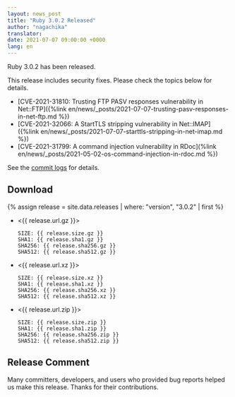 ```yaml
---
layout: news_post
title: "Ruby 3.0.2 Released"
author: "nagachika"
translator:
date: 2021-07-07 09:00:00 +0000
lang: en
---
```


Ruby 3.0.2 has been released.

This release includes security fixes.
Please check the topics below for details.

* [CVE-2021-31810: Trusting FTP PASV responses vulnerability in Net::FTP]({%link en/news/_posts/2021-07-07-trusting-pasv-responses-in-net-ftp.md %})
* [CVE-2021-32066: A StartTLS stripping vulnerability in Net::IMAP]({%link en/news/_posts/2021-07-07-starttls-stripping-in-net-imap.md %})
* [CVE-2021-31799: A command injection vulnerability in RDoc](%link en/news/_posts/2021-05-02-os-command-injection-in-rdoc.md %})

See the [commit logs](https://github.com/ruby/ruby/compare/v3_0_1...v3_0_2) for details.

## Download

{% assign release = site.data.releases | where: "version", "3.0.2" | first %}

* <{{ release.url.gz }}>

      SIZE: {{ release.size.gz }}
      SHA1: {{ release.sha1.gz }}
      SHA256: {{ release.sha256.gz }}
      SHA512: {{ release.sha512.gz }}

* <{{ release.url.xz }}>

      SIZE: {{ release.size.xz }}
      SHA1: {{ release.sha1.xz }}
      SHA256: {{ release.sha256.xz }}
      SHA512: {{ release.sha512.xz }}

* <{{ release.url.zip }}>

      SIZE: {{ release.size.zip }}
      SHA1: {{ release.sha1.zip }}
      SHA256: {{ release.sha256.zip }}
      SHA512: {{ release.sha512.zip }}

## Release Comment

Many committers, developers, and users who provided bug reports helped us make this release.
Thanks for their contributions.

